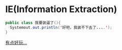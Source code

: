 IE(Information Extraction)
======
```Java
public class 我要装逼了(){
  Systemout.out.println('好吧，我装不下去了....');
}
```
[有点好玩...](http://blog.csdn.net/kaitiren/article/details/38513715)
